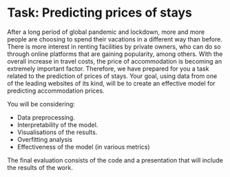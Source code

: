 # Task: Predicting prices of stays

After a long period of global pandemic and lockdown, more and more people are choosing to spend their vacations in a different way than before.
There is more interest in renting facilities by private owners, who can do so through online platforms that are gaining popularity, among others.
With the overall increase in travel costs, the price of accommodation is becoming an extremely important factor. 
Therefore, we have prepared for you a task related to the prediction of prices of stays. 
Your goal, using data from one of the leading websites of its kind, will be to create an effective model for predicting accommodation prices.

You will be considering:
* Data preprocessing.
* Interpretability of the model.
* Visualisations of the results.
* Overfitting analysis
* Effectiveness of the model (in various metrics)

The final evaluation consists of the code and a presentation that will include the results of the work.
